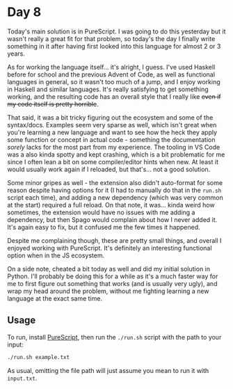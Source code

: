 # Day 8

Today's main solution is in PureScript. I was going to do this yesterday but it wasn't really a great fit for that problem, so today's the day I finally write something in it after having first looked into this language for almost 2 or 3 years.

As for working the language itself... it's alright, I guess. I've used Haskell before for school and the previous Advent of Code, as well as functional languages in general, so it wasn't too much of a jump, and I enjoy working in Haskell and similar languages. It's really satisfying to get something working, and the resulting code has an overall style that I really like ~~even if my code itself is pretty horrible~~.

That said, it was a bit tricky figuring out the ecosystem and some of the syntax/docs. Examples seem very sparse as well, which isn't great when you're learning a new language and want to see how the heck they apply some function or concept in actual code - something the documentation *sorely* lacks for the most part from my experience. The tooling in VS Code was a also kinda spotty and kept crashing, which is a bit problematic for me since I often lean a bit on some compiler/editor hints when new. At least it would usually work again if I reloaded, but that's... not a good solution.

Some minor gripes as well - the extension also didn't auto-format for some reason despite having options for it (I had to manually do that in the `run.sh` script each time), and adding a new dependency (which was very common at the start) required a full reload. On that note, it was... kinda weird how sometimes, the extension would have no issues with me adding a dependency, but then Spago would complain about how I never added it. It's again easy to fix, but it confused me the few times it happened.

Despite me complaining though, these are pretty small things, and overall I enjoyed working with PureScript. It's definitely an interesting functional option when in the JS ecosystem.

On a side note, cheated a bit today as well and did my initial solution in Python. I'll probably be doing this for a while as it's a much faster way for me to first figure out something that works (and is usually very ugly), and wrap my head around the problem, without me fighting learning a new language at the exact same time.

## Usage

To run, install [PureScript](https://www.purescript.org/), then run the `./run.sh` script with the path to your input:

```bash
./run.sh example.txt
```

As usual, omitting the file path will just assume you mean to run it with `input.txt`.
